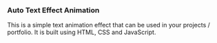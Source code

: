 ### Auto Text Effect Animation

This is a simple text animation effect that can be used in your projects / portfolio. It is built using HTML, CSS and JavaScript.